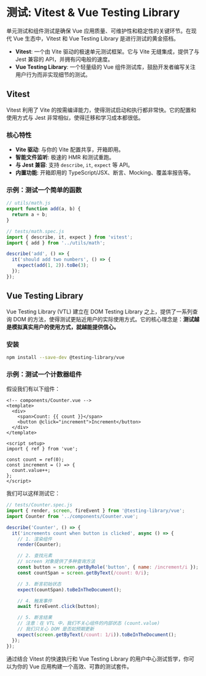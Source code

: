 # 测试: Vitest & Vue Testing Library

单元测试和组件测试是确保 Vue 应用质量、可维护性和稳定性的关键环节。在现代 Vue 生态中，Vitest 和 Vue Testing Library 是进行测试的黄金搭档。

-   **Vitest**: 一个由 Vite 驱动的极速单元测试框架。它与 Vite 无缝集成，提供了与 Jest 兼容的 API，并拥有闪电般的速度。
-   **Vue Testing Library**: 一个轻量级的 Vue 组件测试库，鼓励开发者编写关注用户行为而非实现细节的测试。

## Vitest

Vitest 利用了 Vite 的按需编译能力，使得测试启动和执行都非常快。它的配置和使用方式与 Jest 非常相似，使得迁移和学习成本都很低。

### 核心特性

-   **Vite 驱动**: 与你的 Vite 配置共享，开箱即用。
-   **智能文件监听**: 极速的 HMR 和测试重跑。
-   **与 Jest 兼容**: 支持 `describe`, `it`, `expect` 等 API。
-   **内置功能**: 开箱即用的 TypeScript/JSX、断言、Mocking、覆盖率报告等。

### 示例：测试一个简单的函数

```javascript
// utils/math.js
export function add(a, b) {
  return a + b;
}

// tests/math.spec.js
import { describe, it, expect } from 'vitest';
import { add } from '../utils/math';

describe('add', () => {
  it('should add two numbers', () => {
    expect(add(1, 2)).toBe(3);
  });
});
```

## Vue Testing Library

Vue Testing Library (VTL) 建立在 DOM Testing Library 之上，提供了一系列查询 DOM 的方法，使得测试更贴近用户的实际使用方式。它的核心理念是：**测试越是模拟真实用户的使用方式，就越能提供信心。**

### 安装

```bash
npm install --save-dev @testing-library/vue
```

### 示例：测试一个计数器组件

假设我们有以下组件：

```vue
<!-- components/Counter.vue -->
<template>
  <div>
    <span>Count: {{ count }}</span>
    <button @click="increment">Increment</button>
  </div>
</template>

<script setup>
import { ref } from 'vue';

const count = ref(0);
const increment = () => {
  count.value++;
};
</script>
```

我们可以这样测试它：

```javascript
// tests/Counter.spec.js
import { render, screen, fireEvent } from '@testing-library/vue';
import Counter from '../components/Counter.vue';

describe('Counter', () => {
  it('increments count when button is clicked', async () => {
    // 1. 渲染组件
    render(Counter);

    // 2. 查找元素
    // screen 对象提供了多种查询方法
    const button = screen.getByRole('button', { name: /increment/i });
    const countSpan = screen.getByText(/count: 0/i);

    // 3. 断言初始状态
    expect(countSpan).toBeInTheDocument();

    // 4. 触发事件
    await fireEvent.click(button);

    // 5. 断言结果
    // 注意：在 VTL 中，我们不关心组件的内部状态 (count.value)
    // 我们只关心 DOM 是否如预期更新
    expect(screen.getByText(/count: 1/i)).toBeInTheDocument();
  });
});
```

通过结合 Vitest 的快速执行和 Vue Testing Library 的用户中心测试哲学，你可以为你的 Vue 应用构建一个高效、可靠的测试套件。 